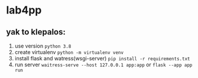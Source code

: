 # lab4pp
## yak to klepalos:
  1. use version  ```python 3.8```
  2. create virtualenv ```python -m virtualenv venv```
  3. install flask and watress(wsgi-server) ```pip install -r requirements.txt```
  4. run server ```waitress-serve --host 127.0.0.1 app:app``` or ```flask --app app run```
